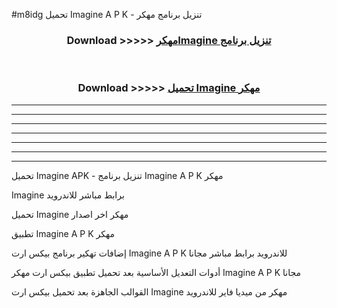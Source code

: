 #m8idg تحميل Imagine  A P K - تنزيل برنامج مهكر



<div align="center">
<h3>Download >>>>> <a href="https://runaway1.web.app/?sq=Imagine ">مهكرImagine  تنزيل برنامج</a></h3><br>

<h3>Download >>>>> <a href="https://runaway1.web.app/?sq=Imagine ">تحميل Imagine  مهكر</a></h3>
</div>


----------------------------------------------------------

----------------------------------------------------------

----------------------------------------------------------

----------------------------------------------------------

----------------------------------------------------------

----------------------------------------------------------

----------------------------------------------------------

تحميل Imagine  APK - تنزيل برنامج Imagine  A P K مهكر

Imagine  برابط مباشر للاندرويد

تحميل Imagine  مهكر اخر اصدار

تطبيق Imagine  A P K مهكر

إضافات تهكير برنامج بيكس ارت Imagine  A P K للاندرويد برابط مباشر مجانا

أدوات التعديل الأساسية بعد تحميل تطبيق بيكس ارت مهكر Imagine  A P K مجانا

القوالب الجاهزة بعد تحميل بيكس ارت Imagine  مهكر من ميديا فاير للاندرويد


